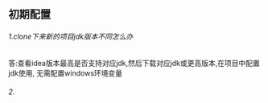 ## 初期配置
###### 1.clone下来新的项目jdk版本不同怎么办
答:查看idea版本最高是否支持对应jdk,然后下载对应jdk或更高版本,在项目中配置jdk使用,  无需配置windows环境变量
###### 2.